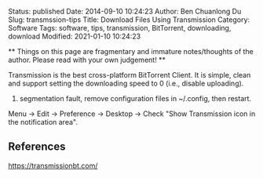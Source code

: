 Status: published
Date: 2014-09-10 10:24:23
Author: Ben Chuanlong Du
Slug: transmssion-tips
Title: Download Files Using Transmission
Category: Software
Tags: software, tips, transmission, BitTorrent, downloading, download
Modified: 2021-01-10 10:24:23

**
Things on this page are
fragmentary and immature notes/thoughts of the author.
Please read with your own judgement!
**

Transmission is the best cross-platform BitTorrent Client. 
It is simple, clean 
and support setting the downloading speed to 0 (i.e., disable uploading).

1. segmentation fault, remove configuration files in ~/.config, then restart.

Menu -> Edit -> Preference -> Desktop -> Check "Show Transmission icon in the notification area".

## References 

https://transmissionbt.com/